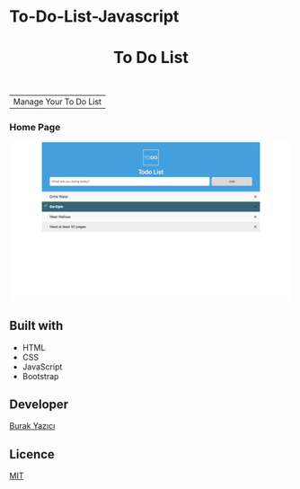 # To-Do-List-Javascript


<h1 align="center"> To Do List </h1> <br>

<table align="center">
	<tr>
		<td>
		Manage Your To Do List 
		</td>
	</tr>
</table>



### Home Page

![Homepage](https://github.com/brkyzc-uk/To-Do-List-Javascript/blob/master/todolist.png)



## Built with

- HTML
- CSS
- JavaScript
- Bootstrap

## Developer

[Burak Yazıcı](https://github.com/brkyzc-uk)

## Licence
[MIT](#)


